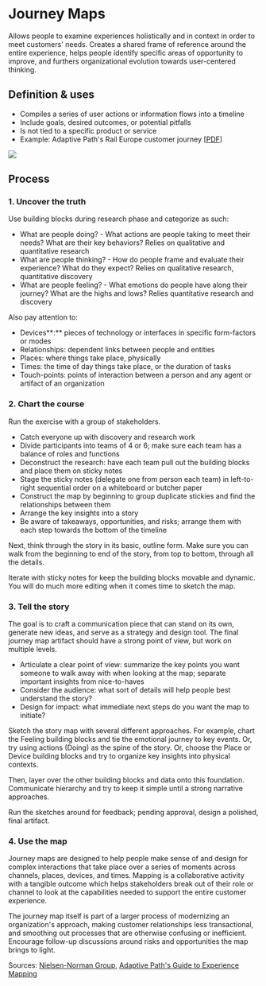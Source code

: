 # Journey Maps

Allows people to examine experiences holistically and in context in order to meet customers' needs. Creates a shared frame of reference around the entire experience, helps people identify specific areas of opportunity to improve, and furthers organizational evolution towards user-centered thinking.

## Definition & uses

* Compiles a series of user actions or information flows into a timeline
* Include goals, desired outcomes, or potential pitfalls
* Is not tied to a specific product or service
* Example: Adaptive Path's Rail Europe customer journey \[[PDF](https://resultaatgenieters.dropmark.com/51580/611597)\]

![](https://uxfindings.files.wordpress.com/2012/02/raileurope_cxmap_final-copy_5-ways.png)

## Process

### 1. Uncover the truth

Use building blocks during research phase and categorize as such:

* What are people doing? - What actions are people taking to meet their needs? What are their key behaviors? Relies on qualitative and quantitative research
* What are people thinking? - How do people frame and evaluate their experience? What do they expect? Relies on qualitative research, quantitative discovery
* What are people feeling? - What emotions do people have along their journey? What are the highs and lows? Relies quantitative research and discovery

Also pay attention to:

* Devices**:** pieces of technology or interfaces in specific form-factors or modes
* Relationships: dependent links between people and entities
* Places: where things take place, physically
* Times: the time of day things take place, or the duration of tasks
* Touch-points: points of interaction between a person and any agent or artifact of an organization

### 2. Chart the course

Run the exercise with a group of stakeholders.

* Catch everyone up with discovery and research work
* Divide participants into teams of 4 or 6; make sure each team has a balance of roles and functions
* Deconstruct the research: have each team pull out the building blocks and place them on sticky notes
* Stage the sticky notes \(delegate one from person each team\) in left-to-right sequential order on a whiteboard or butcher paper
* Construct the map by beginning to group duplicate stickies and find the relationships between them
* Arrange the key insights into a story
* Be aware of takeaways, opportunities, and risks; arrange them with each step towards the bottom of the timeline

Next, think through the story in its basic, outline form. Make sure you can walk from the beginning to end of the story, from top to bottom, through all the details. 

Iterate with sticky notes for keep the building blocks movable and dynamic. You will do much more editing when it comes time to sketch the map.

### 3. Tell the story

The goal is to craft a communication piece that can stand on its own, generate new ideas, and serve as a strategy and design tool. The final journey map artifact should have a strong point of view, but work on multiple levels.

* Articulate a clear point of view: summarize the key points you want someone to walk away with when looking at the map; separate important insights from nice-to-haves
* Consider the audience: what sort of details will help people best understand the story?
* Design for impact: what immediate next steps do you want the map to initiate?

Sketch the story map with several different approaches. For example, chart the Feeling building blocks and tie the emotional journey to key events. Or, try using actions \(Doing\) as the spine of the story. Or, choose the Place or Device building blocks and try to organize key insights into physical contexts.

Then, layer over the other building blocks and data onto this foundation. Communicate hierarchy and try to keep it simple until a strong narrative approaches.

Run the sketches around for feedback; pending approval, design a polished, final artifact.

### 4. Use the map

Journey maps are designed to help people make sense of and design for complex interactions that take place over a series of moments across channels, places, devices, and times. Mapping is a collaborative activity with a tangible outcome which helps stakeholders break out of their role or channel to look at the capabilities needed to support the entire customer experience.

The journey map itself is part of a larger process of modernizing an organization's approach, making customer relationships less transactional, and smoothing out processes that are otherwise confusing or inefficient. Encourage follow-up discussions around risks and opportunities the map brings to light.

Sources: [Nielsen-Norman Group](https://www.nngroup.com/articles/journey-mapping-101/), [Adaptive Path's Guide to Experience Mapping](https://adaptivepath.s3.amazonaws.com/apguide/download/Adaptive_Paths_Guide_to_Experience_Mapping.pdf)

